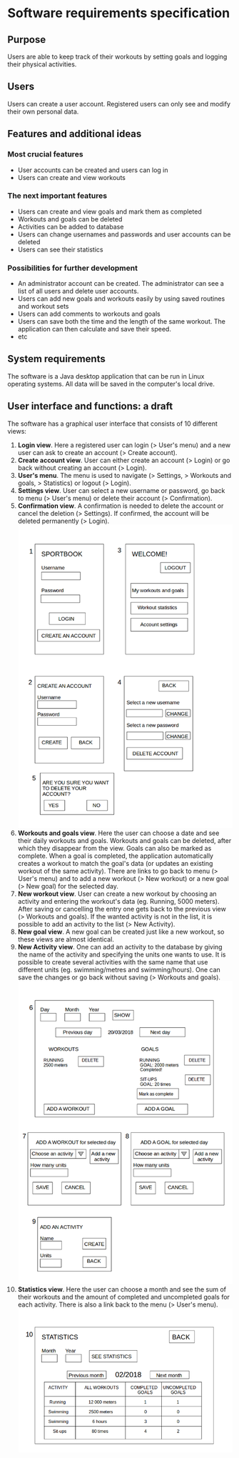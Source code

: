 # Software requirements specification

## Purpose

Users are able to keep track of their workouts by setting goals and logging their physical activities.

## Users

Users can create a user account. Registered users can only see and modify their own personal data.

## Features and additional ideas

### Most crucial features
* User accounts can be created and users can log in
* Users can create and view workouts

### The next important features
* Users can create and view goals and mark them as completed
* Workouts and goals can be deleted
* Activities can be added to database
* Users can change usernames and passwords and user accounts can be deleted
* Users can see their statistics

### Possibilities for further development
* An administrator account can be created. The administrator can see a list of all users and delete user accounts.
* Users can add new goals and workouts easily by using saved routines and workout sets
* Users can add comments to workouts and goals
* Users can save both the time and the length of the same workout. The application can then calculate and save their speed.
* etc

## System requirements

The software is a Java desktop application that can be run in Linux operating systems. All data will be saved in the computer's local drive.

## User interface and functions: a draft

The software has a graphical user interface that consists of 10 different views:

1. **Login view**. Here a registered user can login (> User's menu) and a new user can ask to create an account (> Create account).
2. **Create account view**. User can either create an account (> Login) or go back without creating an account (> Login).
3. **User's menu**. The menu is used to navigate (> Settings, > Workouts and goals, > Statistics) or logout (> Login).
4. **Settings view**. User can select a new username or password, go back to menu (> User's menu) or delete their account (> Confirmation).
5. **Confirmation view**. A confirmation is needed to delete the account or cancel the deletion (> Settings). If confirmed, the account will be deleted permanently (> Login).
![Views 1-5](https://github.com/mshroom/otm-harjoitustyo/blob/master/dokumentointi/user_interface_draft/draft1.png)
6. **Workouts and goals view**. Here the user can choose a date and see their daily workouts and goals. Workouts and goals can be deleted, after which they disappear from the view. Goals can also be marked as complete. When a goal is completed, the application automatically creates a workout to match the goal's data (or updates an existing workout of the same activity). There are links to go back to menu (> User's menu) and to add a new workout (> New workout) or a new goal (> New goal) for the selected day.
7. **New workout view**. User can create a new workout by choosing an activity and entering the workout's data (eg. Running, 5000 meters). After saving or cancelling the entry one gets back to the previous view (> Workouts and goals). If the wanted activity is not in the list, it is possible to add an activity to the list (> New Activity).
8. **New goal view**. A new goal can be created just like a new workout, so these views are almost identical.
9. **New Activity view**. One can add an activity to the database by giving the name of the activity and specifying the units one wants to use. It is possible to create several activities with the same name that use different units (eg. swimming/metres and swimming/hours). One can save the changes or go back without saving (> Workouts and goals). 
![Views 6-9](https://github.com/mshroom/otm-harjoitustyo/blob/master/dokumentointi/user_interface_draft/draft2.png)
10. **Statistics view**. Here the user can choose a month and see the sum of their workouts and the amount of completed and uncompleted goals for each activity. There is also a link back to the menu (> User's menu).
![View 10](https://github.com/mshroom/otm-harjoitustyo/blob/master/dokumentointi/user_interface_draft/draft3.png)


